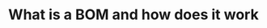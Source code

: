 ---
layout: post
title: What is a BOM and how does it work
category: "2. Exploring Projects on Omnibuilds"
weight: 2
---